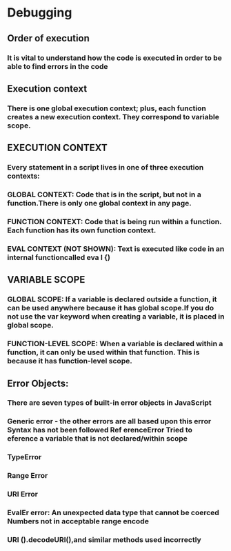 # Debugging
## Order of execution
### It is vital to understand how the code is executed in order to be able to find errors in the code

## Execution context
### There is one global execution context; plus, each function creates a new execution context. They correspond to variable scope.
## EXECUTION CONTEXT 
### Every statement in a script lives in one of three execution contexts: 
### GLOBAL CONTEXT: Code that is in the script, but not in a function.There is only one global context in any page. 
### FUNCTION CONTEXT: Code that is being run within a function. Each function has its own function context. 
### EVAL CONTEXT (NOT SHOWN): Text is executed like code in an internal functioncalled eva l {)

## VARIABLE SCOPE 

### GLOBAL SCOPE: If a variable is declared outside a function, it can be used anywhere because it has global scope.If you do not use the var keyword when creating a variable, it is placed in global scope. 
### FUNCTION-LEVEL SCOPE: When a variable is declared within a function, it can only be used within that function. This is because it has function-level scope. 

## Error Objects:
### There are seven types of built-in error objects in JavaScript

### Generic error - the other errors are all based upon this error Syntax has not been followed Ref erenceError Tried to eference a variable that is not declared/within scope 
### TypeError 
### Range Error 
### URI Error 
### EvalEr error: An unexpected data type that cannot be coerced Numbers not in acceptable range encode
### URI ().decodeURI(),and similar methods used incorrectly 

